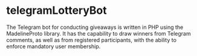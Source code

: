 # telegramLotteryBot
The Telegram bot for conducting giveaways is written in PHP using the MadelineProto library. It has the capability to draw winners from Telegram comments, as well as from registered participants, with the ability to enforce mandatory user membership.
